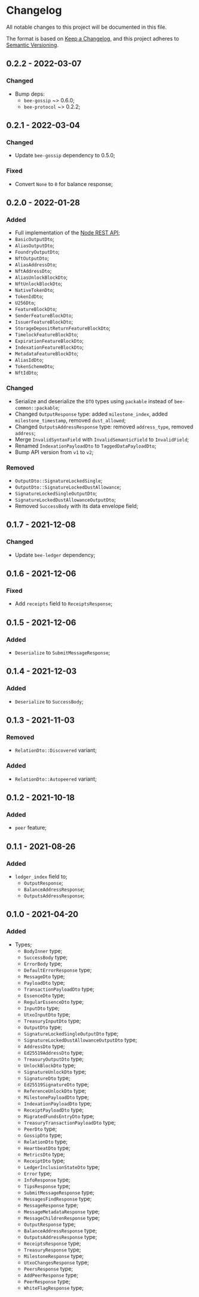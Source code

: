 # Changelog

All notable changes to this project will be documented in this file.

The format is based on [Keep a Changelog](https://keepachangelog.com/en/1.0.0/),
and this project adheres to [Semantic Versioning](https://semver.org/spec/v2.0.0.html).

<!-- ## Unreleased - YYYY-MM-DD

### Added

### Changed

### Deprecated

### Removed

### Fixed

### Security -->

## 0.2.2 - 2022-03-07

### Changed

- Bump deps: 
  + `bee-gossip` ~> 0.6.0;
  + `bee-protocol` ~> 0.2.2;

## 0.2.1 - 2022-03-04

### Changed

- Update `bee-gossip` dependency to 0.5.0;

### Fixed

- Convert `None` to `0` for balance response;

## 0.2.0 - 2022-01-28

### Added

- Full implementation of the [Node REST API](https://github.com/iotaledger/tips/blob/main/tips/TIP-0013/tip-0013.md);
- `BasicOutputDto`;
- `AliasOutputDto`;
- `FoundryOutputDto`;
- `NftOutputDto`;
- `AliasAddressDto`;
- `NftAddressDto`;
- `AliasUnlockBlockDto`;
- `NftUnlockBlockDto`;
- `NativeTokenDto`;
- `TokenIdDto`;
- `U256Dto`;
- `FeatureBlockDto`;
- `SenderFeatureBlockDto`;
- `IssuerFeatureBlockDto`;
- `StorageDepositReturnFeatureBlockDto`;
- `TimelockFeatureBlockDto`;
- `ExpirationFeatureBlockDto`;
- `IndexationFeatureBlockDto`;
- `MetadataFeatureBlockDto`;
- `AliasIdDto`;
- `TokenSchemeDto`;
- `NftIdDto`;

### Changed

- Serialize and deserialize the `DTO` types using `packable` instead of `bee-common::packable`;
- Changed `OutputResponse` type: added `milestone_index`, added `milestone_timestamp`, removed `dust_allowed`;
- Changed `OutputsAddressResponse` type: removed `address_type`, removed `address`;
- Merge `InvalidSyntaxField` with `InvalidSemanticField` to `InvalidField`;
- Renamed `IndexationPayloadDto` to `TaggedDataPayloadDto`;
- Bump API version from `v1` to `v2`;

### Removed

- `OutputDto::SignatureLockedSingle`;
- `OutputDto::SignatureLockedDustAllowance`;
- `SignatureLockedSingleOutputDto`;
- `SignatureLockedDustAllowanceOutputDto`;
- Removed `SuccessBody` with its data envelope field;

## 0.1.7 - 2021-12-08

### Changed

- Update `bee-ledger` dependency;

## 0.1.6 - 2021-12-06

### Fixed

- Add `receipts` field to `ReceiptsResponse`;

## 0.1.5 - 2021-12-06

### Added

- `Deserialize` to `SubmitMessageResponse`;

## 0.1.4 - 2021-12-03

### Added

- `Deserialize` to `SuccessBody`;

## 0.1.3 - 2021-11-03

### Removed

- `RelationDto::Discovered` variant;

### Added

- `RelationDto::Autopeered` variant;

## 0.1.2 - 2021-10-18

### Added

- `peer` feature;

## 0.1.1 - 2021-08-26

### Added

- `ledger_index` field to;
  - `OutputResponse`;
  - `BalanceAddressResponse`;
  - `OutputsAddressResponse`;

## 0.1.0 - 2021-04-20

### Added

- Types;
  - `BodyInner` type;
  - `SuccessBody` type;
  - `ErrorBody` type;
  - `DefaultErrorResponse` type;
  - `MessageDto` type;
  - `PayloadDto` type;
  - `TransactionPayloadDto` type;
  - `EssenceDto` type;
  - `RegularEssenceDto` type;
  - `InputDto` type;
  - `UtxoInputDto` type;
  - `TreasuryInputDto` type;
  - `OutputDto` type;
  - `SignatureLockedSingleOutputDto` type;
  - `SignatureLockedDustAllowanceOutputDto` type;
  - `AddressDto` type;
  - `Ed25519AddressDto` type;
  - `TreasuryOutputDto` type;
  - `UnlockBlockDto` type;
  - `SignatureUnlockDto` type;
  - `SignatureDto` type;
  - `Ed25519SignatureDto` type;
  - `ReferenceUnlockDto` type;
  - `MilestonePayloadDto` type;
  - `IndexationPayloadDto` type;
  - `ReceiptPayloadDto` type;
  - `MigratedFundsEntryDto` type;
  - `TreasuryTransactionPayloadDto` type;
  - `PeerDto` type;
  - `GossipDto` type;
  - `RelationDto` type;
  - `HeartbeatDto` type;
  - `MetricsDto` type;
  - `ReceiptDto` type;
  - `LedgerInclusionStateDto` type;
  - `Error` type;
  - `InfoResponse` type;
  - `TipsResponse` type;
  - `SubmitMessageResponse` type;
  - `MessagesFindResponse` type;
  - `MessageResponse` type;
  - `MessageMetadataResponse` type;
  - `MessageChildrenResponse` type;
  - `OutputResponse` type;
  - `BalanceAddressResponse` type;
  - `OutputsAddressResponse` type;
  - `ReceiptsResponse` type;
  - `TreasuryResponse` type;
  - `MilestoneResponse` type;
  - `UtxoChangesResponse` type;
  - `PeersResponse` type;
  - `AddPeerResponse` type;
  - `PeerResponse` type;
  - `WhiteFlagResponse` type;
